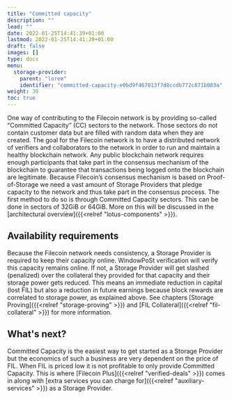 ```yaml
---
title: "Committed capacity"
description: ""
lead: ""
date: 2022-01-25T14:41:39+01:00
lastmod: 2022-01-25T14:41:39+01:00
draft: false
images: []
type: docs
menu:
  storage-provider:
    parent: "lorem"
    identifier: "committed-capacity-e0bd9f467013f7d8ccdb772c871b083a"
weight: 30
toc: true
---
```


One way of contributing to the Filecoin network is by providing so-called “Committed Capacity” (CC) sectors to the network. Those sectors do not contain customer data but are filled with random data when they are created. The goal for the Filecoin network is to have a distributed network of verifiers and collaborators to the network in order to run and maintain a healthy blockchain network. Any public blockchain network requires enough participants that take part in the consensus mechanism of the blockchain to guarantee that transactions being logged onto the blockchain are legitimate. Because Filecoin’s consensus mechanism is based on Proof-of-Storage we need a vast amount of Storage Providers that pledge capacity to the network and thus take part in the consensus process. The first method to do so is through Committed Capacity sectors. This can be done in sectors of 32GiB or 64GiB. More on this will be discussed in the [architectural overview]({{<relref "lotus-components" >}}).

## Availability requirements
Because the Filecoin network needs consistency, a Storage Provider is required to  keep their capacity online. WindowPoSt verification will verify this capacity remains online. If not, a Storage Provider will get slashed (penalized) over the collateral they provided for that capacity and their storage power gets reduced. This means an immediate reduction in capital (lost FIL) but also a reduction in future earnings because block rewards are correlated to storage power, as explained above. See chapters [Storage Proving]({{<relref "storage-proving" >}}) and [FIL Collateral]({{<relref "fil-collateral" >}}) for more information.

## What's next?
Committed Capacity is the easiest way to get started as a Storage Provider but the economics of such a business are very dependent on the price of FIL. When FIL is priced low it is not profitable to only provide Committed Capacity. This is where [Filecoin Plus]({{<relref "verified-deals" >}}) comes in along with [extra services you can charge for]({{<relref "auxiliary-services" >}}) as a Storage Provider.
